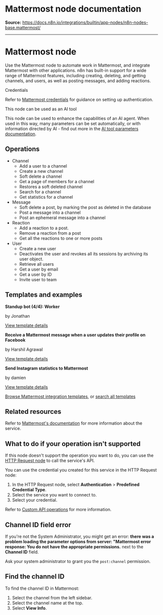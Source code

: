 # Mattermost node documentation

**Source:** https://docs.n8n.io/integrations/builtin/app-nodes/n8n-nodes-base.mattermost/

---

# Mattermost node

Use the Mattermost node to automate work in Mattermost, and integrate Mattermost with other applications. n8n has built-in support for a wide range of Mattermost features, including creating, deleting, and getting channels, and users, as well as posting messages, and adding reactions.

Credentials

Refer to [Mattermost credentials](../../credentials/mattermost/) for guidance on setting up authentication.

This node can be used as an AI tool

This node can be used to enhance the capabilities of an AI agent. When used in this way, many parameters can be set automatically, or with information directed by AI - find out more in the [AI tool parameters documentation](../../../../advanced-ai/examples/using-the-fromai-function/).

## Operations

- Channel
  - Add a user to a channel
  - Create a new channel
  - Soft delete a channel
  - Get a page of members for a channel
  - Restores a soft deleted channel
  - Search for a channel
  - Get statistics for a channel
- Message
  - Soft delete a post, by marking the post as deleted in the database
  - Post a message into a channel
  - Post an ephemeral message into a channel
- Reaction
  - Add a reaction to a post.
  - Remove a reaction from a post
  - Get all the reactions to one or more posts
- User
  - Create a new user
  - Deactivates the user and revokes all its sessions by archiving its user object.
  - Retrieve all users
  - Get a user by email
  - Get a user by ID
  - Invite user to team

## Templates and examples

**Standup bot (4/4): Worker**

by Jonathan

[View template details](https://n8n.io/workflows/1475-standup-bot-44-worker/)

**Receive a Mattermost message when a user updates their profile on Facebook**

by Harshil Agrawal

[View template details](https://n8n.io/workflows/785-receive-a-mattermost-message-when-a-user-updates-their-profile-on-facebook/)

**Send Instagram statistics to Mattermost**

by damien

[View template details](https://n8n.io/workflows/812-send-instagram-statistics-to-mattermost/)

[Browse Mattermost integration templates](https://n8n.io/integrations/mattermost/), or [search all templates](https://n8n.io/workflows/)

## Related resources

Refer to [Mattermost's documentation](https://api.mattermost.com/) for more information about the service.

## What to do if your operation isn't supported

If this node doesn't support the operation you want to do, you can use the [HTTP Request node](../../core-nodes/n8n-nodes-base.httprequest/) to call the service's API.

You can use the credential you created for this service in the HTTP Request node:

1. In the HTTP Request node, select **Authentication** > **Predefined Credential Type**.
2. Select the service you want to connect to.
3. Select your credential.

Refer to [Custom API operations](../../../custom-operations/) for more information.

## Channel ID field error

If you're not the System Administrator, you might get an error: **there was a problem loading the parameter options from server: "Mattermost error response: You do not have the appropriate permissions.** next to the **Channel ID** field.

Ask your system administrator to grant you the `post:channel` permission.

## Find the channel ID

To find the channel ID in Mattermost:

1. Select the channel from the left sidebar.
2. Select the channel name at the top.
3. Select **View Info**.
